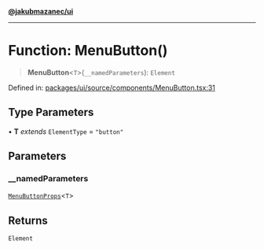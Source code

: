 [**@jakubmazanec/ui**](../README.md)

---

# Function: MenuButton()

> **MenuButton**\<`T`\>(`__namedParameters`): `Element`

Defined in:
[packages/ui/source/components/MenuButton.tsx:31](https://github.com/jakubmazanec/tools/blob/40ba1fb8bbde716fbe797d7886fffe14521e098a/packages/ui/source/components/MenuButton.tsx#L31)

## Type Parameters

• **T** _extends_ `ElementType` = `"button"`

## Parameters

### \_\_namedParameters

[`MenuButtonProps`](../type-aliases/MenuButtonProps.md)\<`T`\>

## Returns

`Element`
